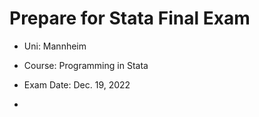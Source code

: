 # Prepare for Stata Final Exam

* Uni: Mannheim
* Course: Programming in Stata
* Exam Date: Dec. 19, 2022

* 
